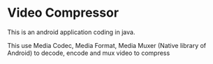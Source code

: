 # Video Compressor

This is an android application coding in java.

This use Media Codec, Media Format, Media Muxer (Native library of Android) to decode, encode and mux video to compress
